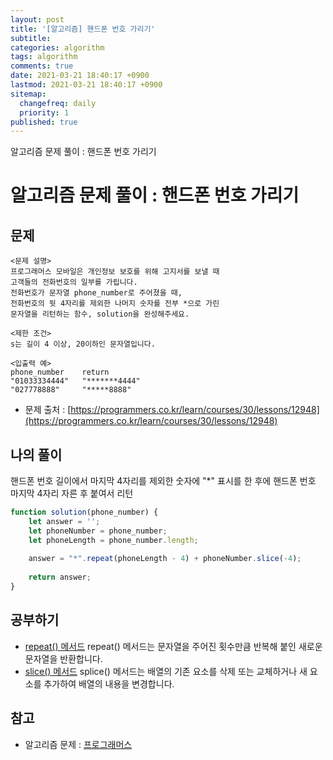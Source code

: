 ```yaml
---
layout: post
title: '[알고리즘] 핸드폰 번호 가리기'
subtitle: 
categories: algorithm
tags: algorithm
comments: true
date: 2021-03-21 18:40:17 +0900
lastmod: 2021-03-21 18:40:17 +0900
sitemap:
  changefreq: daily
  priority: 1
published: true
---
```


알고리즘 문제 풀이 : 핸드폰 번호 가리기<br />

# 알고리즘 문제 풀이 : 핸드폰 번호 가리기

## 문제 
```text
<문제 설명>
프로그래머스 모바일은 개인정보 보호를 위해 고지서를 보낼 때 
고객들의 전화번호의 일부를 가립니다.
전화번호가 문자열 phone_number로 주어졌을 때, 
전화번호의 뒷 4자리를 제외한 나머지 숫자를 전부 *으로 가린 
문자열을 리턴하는 함수, solution을 완성해주세요.

<제한 조건>
s는 길이 4 이상, 20이하인 문자열입니다.

<입출력 예>
phone_number    return
"01033334444"   "*******4444"
"027778888"     "*****8888"
```

* 문제 출처 : [https://programmers.co.kr/learn/courses/30/lessons/12948](https://programmers.co.kr/learn/courses/30/lessons/12948)


## 나의 풀이
핸드폰 번호 길이에서 마지막 4자리를 제외한 숫자에 "*" 표시를 한 후에
핸드폰 번호 마지막 4자리 자른 후 붙여서 리턴

```javascript
function solution(phone_number) {
    let answer = '';
    let phoneNumber = phone_number;
    let phoneLength = phone_number.length;
    
    answer = "*".repeat(phoneLength - 4) + phoneNumber.slice(-4);
    
    return answer;
}
```



## 공부하기
- [repeat() 메서드](https://developer.mozilla.org/ko/docs/Web/JavaScript/Reference/Global_Objects/String/repeat)
repeat() 메서드는 문자열을 주어진 횟수만큼 반복해 붙인 새로운 문자열을 반환합니다.
- [slice() 메서드](https://developer.mozilla.org/ko/docs/Web/JavaScript/Reference/Global_Objects/Array/splice)
splice() 메서드는 배열의 기존 요소를 삭제 또는 교체하거나 새 요소를 추가하여 배열의 내용을 변경합니다.


## 참고
- 알고리즘 문제 : [프로그래머스](https://programmers.co.kr)